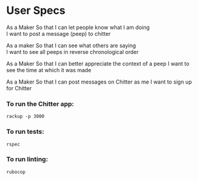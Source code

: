 # User Specs

As a Maker
So that I can let people know what I am doing  
I want to post a message (peep) to chitter

As a maker
So that I can see what others are saying  
I want to see all peeps in reverse chronological order

As a Maker
So that I can better appreciate the context of a peep
I want to see the time at which it was made

As a Maker
So that I can post messages on Chitter as me
I want to sign up for Chitter

### To run the Chitter app:

```
rackup -p 3000
```

### To run tests:

```
rspec
```

### To run linting:

```
rubocop
```




